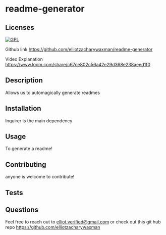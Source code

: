 # readme-generator

## Licenses
[![GPL](https://img.shields.io/badge/License-GPL-green)](https://img.shields.io/badge/License-GPL-brightgreen)


Github link
https://github.com/elliotzacharywaxman/readme-generator

Video Explanation
https://www.loom.com/share/c67ce802c56a42e29d368e238aeed1f0
  ## Description 
  Allows us to automagically generate readmes
  ## Installation 
  Inquirer is the main dependency
  ## Usage
  To generate a readme!
  ## Contributing
  anyone is welcome to contribute!
  ## Tests
  ## Questions
  Feel free to reach out to elliot.verified@gmail.com or check out this git hub repo https://github.com/elliotzacharywaxman
